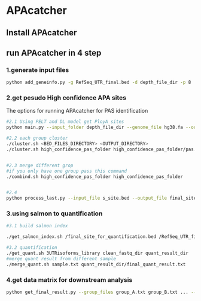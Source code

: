 # APAcatcher
## Install APAcatcher
## run APAcatcher in 4 step
### 1.generate input files
```bash
python add_geneinfo.py -g RefSeq_UTR_final.bed -d depth_file_dir -p 8
```
### 2.get pesudo High confidence APA sites
The options for running APAcatcher for PAS identification




```bash
#2.1 Using PELT and DL model get PloyA sites
python main.py --input_folder depth_file_dir --genome_file hg38.fa --output_folder high_confidence_pas_folder --tpm_threshold 1 --length_threshold 100  --penalty 50 --min_size 30 --num_processes 8

#2.2 each group cluster
./cluster.sh <BED_FILES_DIRECTORY> <OUTPUT_DIRECTORY>
./cluster.sh high_confidence_pas_folder high_confidence_pas_folder/pas.bed


#2.3 merge different grop
#if you only have one group pass this command
./combind.sh high_confidence_pas_folder high_confidence_pas_folder


#2.4 
python process_last.py --input_file s_site.bed --output_file final_site_for_quantification.bed

```
### 3.using salmon to quantification

```bash
#3.1 build salmon index

./get_salmon_index.sh /final_site_for_quantification.bed /RefSeq_UTR_final.bed /RefSeq_UTR_lastexon_final.bed /hg38.fa /quant_result/3UTRisoforms_sequences.fa /mnt/pengc/APA_project/alogrithm/single_cell/quant_result/3UTRisoforms_library

#3.2 quantification
./get_quant.sh 3UTRisoforms_library clean_fastq_dir quant_result_dir
#merge quant result from different sample
./merge_quant.sh sample.txt quant_result_dir/final_quant_result.txt

```

### 4.get data matrix for downstream analysis
```bash
python get_final_result.py --group_files group_A.txt group_B.txt ... --merge_file final_quant_result.txt --output_dir final_result 
```

